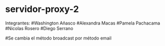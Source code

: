 # servidor-proxy-2
Integrantes: 
#Washington Añasco 
#Alexandra Macas 
#Pamela Pachacama
#Nicolas Rosero
#Diego Serrano

#Se cambia el método broadcast por  método email
